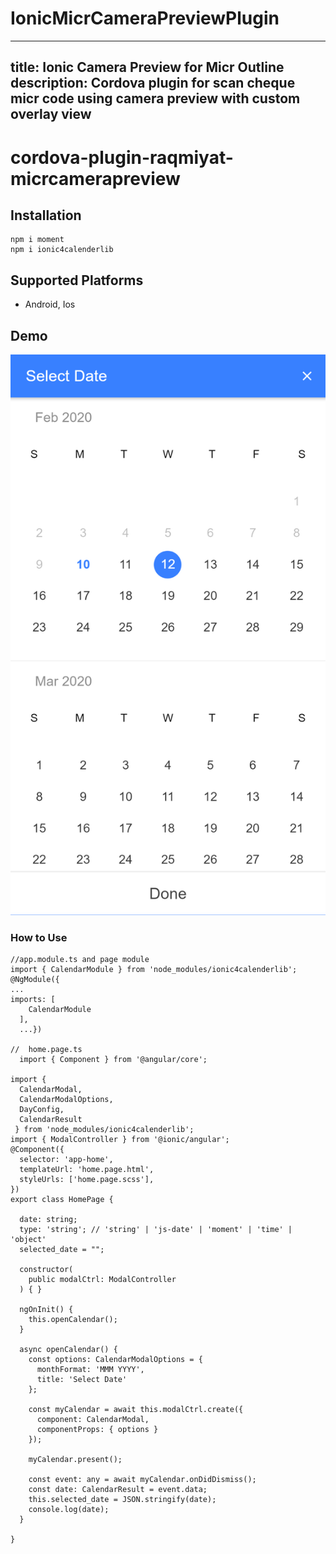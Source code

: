 # IonicMicrCameraPreviewPlugin

---
title: Ionic Camera Preview for Micr Outline 
description: Cordova plugin for scan cheque micr code using camera preview with custom overlay view
---

# cordova-plugin-raqmiyat-micrcamerapreview

## Installation
	npm i moment
    npm i ionic4calenderlib

## Supported Platforms
- Android, Ios

## Demo

![Image description](screenshots/screenshot.png)

### How to Use
```
//app.module.ts and page module
import { CalendarModule } from 'node_modules/ionic4calenderlib';
@NgModule({
...
imports: [
    CalendarModule
  ],
  ...})
  
//  home.page.ts
  import { Component } from '@angular/core';

import { 
  CalendarModal,
  CalendarModalOptions,
  DayConfig,
  CalendarResult
 } from 'node_modules/ionic4calenderlib';
import { ModalController } from '@ionic/angular';
@Component({
  selector: 'app-home',
  templateUrl: 'home.page.html',
  styleUrls: ['home.page.scss'],
})
export class HomePage {

  date: string;
  type: 'string'; // 'string' | 'js-date' | 'moment' | 'time' | 'object'
  selected_date = "";

  constructor(
    public modalCtrl: ModalController
  ) { }

  ngOnInit() {
    this.openCalendar();
  }

  async openCalendar() {
    const options: CalendarModalOptions = {
      monthFormat: 'MMM YYYY',
      title: 'Select Date'
    };

    const myCalendar = await this.modalCtrl.create({
      component: CalendarModal,
      componentProps: { options }
    });

    myCalendar.present();

    const event: any = await myCalendar.onDidDismiss();
    const date: CalendarResult = event.data;
    this.selected_date = JSON.stringify(date);
    console.log(date);
  }

}


```
